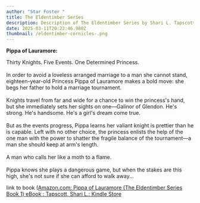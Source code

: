 ```yaml
---
author: "Star Foster "
title: The Eldentimber Series
description: Description of The Eldentimber Series by Shari L. Tapscott
date: 2025-03-11T20:22:46.980Z
thumbnail: /eldentimber-cornicles-.png
---
```

**P﻿ippa of Lauramore:**

Thirty Knights. Five Events. One Determined Princess.\
\
In order to avoid a loveless arranged marriage to a man she cannot stand, eighteen-year-old Princess Pippa of Lauramore makes a bold move: she begs her father to hold a marriage tournament.\
\
Knights travel from far and wide for a chance to win the princess's hand, but she immediately sets her sights on one—Galinor of Glendon. He's strong. He's handsome. He's a girl's dream come true.\
\
But as the events progress, Pippa learns her valiant knight is prettier than he is capable. Left with no other choice, the princess enlists the help of the one man with the power to shatter the fragile balance of the tournament—a man she should keep at arm's length.\
\
A man who calls her like a moth to a flame.\
\
Pippa knows she plays a dangerous game, but when the stakes are this high, she's not sure if she can afford to walk away...

l﻿ink to book ([Amazon.com: Pippa of Lauramore (The Eldentimber Series Book 1) eBook : Tapscott, Shari L.: Kindle Store](https://www.amazon.com/gp/product/B00UZDNRXE?ref_=dbs_m_mng_rwt_calw_tkin_0&storeType=ebooks)